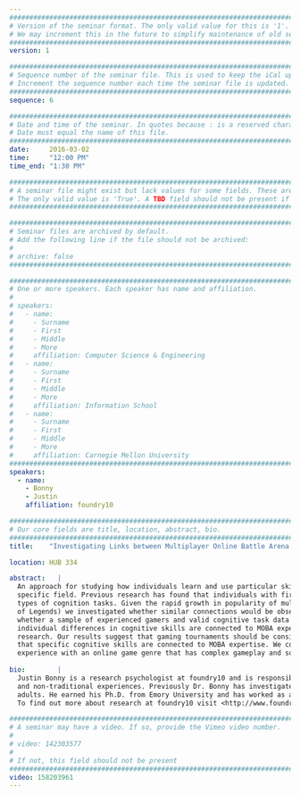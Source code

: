 ```yaml
---
################################################################################
# Version of the seminar format. The only valid value for this is '1'. 
# We may increment this in the future to simplify maintenance of old seminars.
################################################################################
version: 1

################################################################################
# Sequence number of the seminar file. This is used to keep the iCal up to date.
# Increment the sequence number each time the seminar file is updated.
################################################################################
sequence: 6

################################################################################
# Date and time of the seminar. In quotes because : is a reserved character.
# Date must equal the name of this file.
################################################################################
date:     2016-03-02
time:     "12:00 PM"
time_end: "1:30 PM"

################################################################################
# A seminar file might exist but lack values for some fields. These are 'TBD'. 
# The only valid value is 'True'. A TBD field should not be present if 'False'.
################################################################################

################################################################################
# Seminar files are archived by default.
# Add the following line if the file should not be archived:
#
# archive: false
################################################################################

################################################################################
# One or more speakers. Each speaker has name and affiliation.
#
# speakers:
#   - name: 
#     - Surname
#     - First
#     - Middle
#     - More
#     affiliation: Computer Science & Engineering 
#   - name: 
#     - Surname
#     - First
#     - Middle
#     - More
#     affiliation: Information School 
#   - name: 
#     - Surname
#     - First
#     - Middle
#     - More
#     affiliation: Carnegie Mellon University 
################################################################################
speakers:
  - name: 
    - Bonny
    - Justin
    affiliation: foundry10 

################################################################################
# Our core fields are title, location, abstract, bio.
################################################################################
title:    "Investigating Links between Multiplayer Online Battle Arena (MOBA) Expertise and Cognitive Skills at a Gaming Tournament"

location: HUB 334

abstract:   |
  An approach for studying how individuals learn and use particular skill sets is to examine those who vary in expertise within a
  specific field. Previous research has found that individuals with first-person shooter expertise outperform novices on specific
  types of cognition tasks. Given the rapid growth in popularity of multiplayer online battle arena (MOBA) games (e.g., Dota 2, League
  of Legends) we investigated whether similar connections would be observed with this gamer population. In doing so we addressed: (i)
  whether a sample of experienced gamers and valid cognitive task data could be collected at a MOBA tournament, (ii) whether
  individual differences in cognitive skills are connected to MOBA expertise, (iii) how MOBA expertise effects line up with previous
  research. Our results suggest that gaming tournaments should be considered for gathering a large sample of experienced gamers and
  that specific cognitive skills are connected to MOBA expertise. We conclude that MOBAs offer a unique perspective for examining how
  experience with an online game genre that has complex gameplay and social interactions is connected to psychological processes.
  
bio:        |
  Justin Bonny is a research psychologist at foundry10 and is responsible for examining how student learning occurs through informal
  and non-traditional experiences. Previously Dr. Bonny has investigated cognitive underpinnings of STEM skills in children and
  adults. He earned his Ph.D. from Emory University and has worked as a community college professor and scientist for the Navy. 
  To find out more about research at foundry10 visit <http://www.foundry10.org>.

################################################################################
# A seminar may have a video. If so, provide the Vimeo video number.
#
# video: 142303577
#
# If not, this field should not be present 
################################################################################
video: 158203961
---
```

